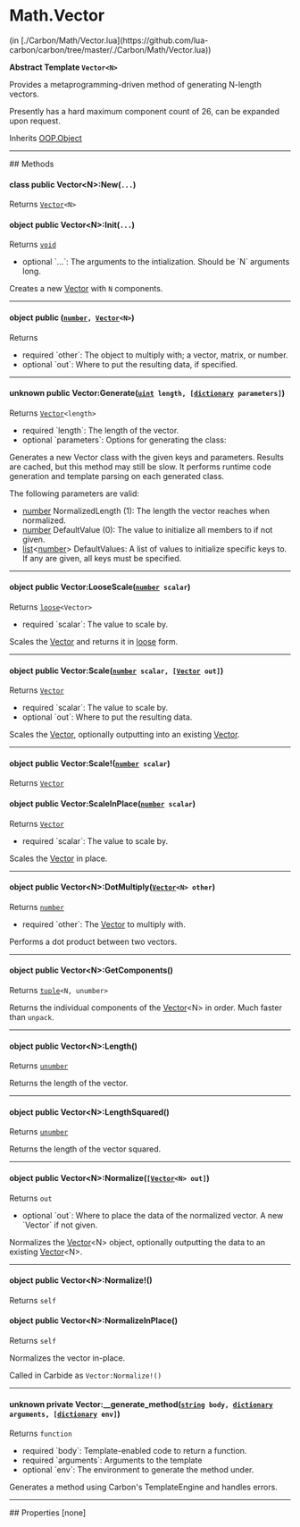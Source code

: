 <h1 class="class-title">Math.Vector</h1>
<span class="file-link">(in [./Carbon/Math/Vector.lua](https://github.com/lua-carbon/carbon/tree/master/./Carbon/Math/Vector.lua))</span><br/>

**Abstract Template <code>Vector&lt;N&gt;</code>**

Provides a metaprogramming-driven method of generating N-length vectors.

Presently has a hard maximum component count of 26, can be expanded upon request.

<span class="bold">Inherits <a href="Classes/OOP.Object">OOP.Object</a></span>

<hr />
## Methods
<h4 class="method-name"><span class="doc-scope doc-class">class</span> <span class="doc-visibility doc-public">public</span> Vector&lt;N&gt;:New(<code>...</code>)</h4>
<p class="method-returns bold">Returns <code><a href="Classes/Math.Vector">Vector</a>&lt;N&gt;</code></p><h4 class="method-name"><span class="doc-scope doc-object">object</span> <span class="doc-visibility doc-public">public</span> Vector&lt;N&gt;:Init(<code>...</code>)</h4>
<p class="method-returns bold">Returns <code><a href="Types#void">void</a></code></p>
<ul class="doc-arg-list">
<li><span class="doc-arg-level doc-optional">optional</span>  `...`: The arguments to the intialization. Should be `N` arguments long.</li>
</ul>

Creates a new <a href="Classes/Math.Vector">Vector</a> with `N` components.
<hr/>
<h4 class="method-name"><span class="doc-scope doc-object">object</span> <span class="doc-visibility doc-public">public</span> (<code><a href="Types#number">number</a>, <a href="Classes/Math.Vector">Vector</a>&lt;N&gt;</code>)</h4>
<p class="method-returns bold">Returns <code></code></p>
<ul class="doc-arg-list">
<li><span class="doc-arg-level doc-required">required</span>  `other`: The object to multiply with; a vector, matrix, or number.</li>
<li><span class="doc-arg-level doc-optional">optional</span>  `out`: Where to put the resulting data, if specified.</li>
</ul>


<hr/>
<h4 class="method-name"><span class="doc-unknown">unknown</span> <span class="doc-visibility doc-public">public</span> Vector:Generate(<code><a href="Types#uint">uint</a> length, [<a href="Types#dictionary">dictionary</a> parameters]</code>)</h4>
<p class="method-returns bold">Returns <code><a href="Classes/Math.Vector">Vector</a>&lt;length&gt;</code></p>
<ul class="doc-arg-list">
<li><span class="doc-arg-level doc-required">required</span>  `length`: The length of the vector.</li>
<li><span class="doc-arg-level doc-optional">optional</span>  `parameters`: Options for generating the class:</li>
</ul>

Generates a new Vector class with the given keys and parameters. Results are cached, but this method may still be slow.
It performs runtime code generation and template parsing on each generated class.

The following parameters are valid:

<ul><li><a href="Types#number">number</a> NormalizedLength (1): The length the vector reaches when normalized.<li><a href="Types#number">number</a> DefaultValue (0): The value to initialize all members to if not given.</li><li><a href="Types#list">list</a>&lt;<a href="Types#number">number</a>&gt; DefaultValues: A list of values to initialize specific keys to. If any are given, all keys must be specified.</li></li></ul>
<hr/>
<h4 class="method-name"><span class="doc-scope doc-object">object</span> <span class="doc-visibility doc-public">public</span> Vector:LooseScale(<code><a href="Types#number">number</a> scalar</code>)</h4>
<p class="method-returns bold">Returns <code><a href="Types#loose">loose</a>&lt;Vector&gt;</code></p>
<ul class="doc-arg-list">
<li><span class="doc-arg-level doc-required">required</span>  `scalar`: The value to scale by.</li>
</ul>

Scales the <a href="Classes/Math.Vector">Vector</a> and returns it in <a href="Types#loose">loose</a> form.
<hr/>
<h4 class="method-name"><span class="doc-scope doc-object">object</span> <span class="doc-visibility doc-public">public</span> Vector:Scale(<code><a href="Types#number">number</a> scalar, [<a href="Classes/Math.Vector">Vector</a> out]</code>)</h4>
<p class="method-returns bold">Returns <code><a href="Classes/Math.Vector">Vector</a></code></p>
<ul class="doc-arg-list">
<li><span class="doc-arg-level doc-required">required</span>  `scalar`: The value to scale by.</li>
<li><span class="doc-arg-level doc-optional">optional</span>  `out`: Where to put the resulting data.</li>
</ul>

Scales the <a href="Classes/Math.Vector">Vector</a>, optionally outputting into an existing <a href="Classes/Math.Vector">Vector</a>.
<hr/>
<h4 class="method-name"><span class="doc-scope doc-object">object</span> <span class="doc-visibility doc-public">public</span> Vector:Scale!(<code><a href="Types#number">number</a> scalar</code>)</h4>
<p class="method-returns bold">Returns <code><a href="Classes/Math.Vector">Vector</a></code></p><h4 class="method-name"><span class="doc-scope doc-object">object</span> <span class="doc-visibility doc-public">public</span> Vector:ScaleInPlace(<code><a href="Types#number">number</a> scalar</code>)</h4>
<p class="method-returns bold">Returns <code><a href="Classes/Math.Vector">Vector</a></code></p>
<ul class="doc-arg-list">
<li><span class="doc-arg-level doc-required">required</span>  `scalar`: The value to scale by.</li>
</ul>

Scales the <a href="Classes/Math.Vector">Vector</a> in place.
<hr/>
<h4 class="method-name"><span class="doc-scope doc-object">object</span> <span class="doc-visibility doc-public">public</span> Vector&lt;N&gt;:DotMultiply(<code><a href="Classes/Math.Vector">Vector</a>&lt;N&gt; other</code>)</h4>
<p class="method-returns bold">Returns <code><a href="Types#number">number</a></code></p>
<ul class="doc-arg-list">
<li><span class="doc-arg-level doc-required">required</span>  `other`: The <a href="Classes/Math.Vector">Vector</a> to multiply with.</li>
</ul>

Performs a dot product between two vectors.
<hr/>
<h4 class="method-name"><span class="doc-scope doc-object">object</span> <span class="doc-visibility doc-public">public</span> Vector&lt;N&gt;:GetComponents()</h4>
<p class="method-returns bold">Returns <code><a href="Types#tuple">tuple</a>&lt;N, unumber&gt;</code></p>
<ul class="doc-arg-list">

</ul>

Returns the individual components of the <a href="Classes/Math.Vector">Vector</a>&lt;N&gt; in order. Much faster than <code>unpack</code>.
<hr/>
<h4 class="method-name"><span class="doc-scope doc-object">object</span> <span class="doc-visibility doc-public">public</span> Vector&lt;N&gt;:Length()</h4>
<p class="method-returns bold">Returns <code><a href="Types#unumber">unumber</a></code></p>
<ul class="doc-arg-list">

</ul>

Returns the length of the vector.
<hr/>
<h4 class="method-name"><span class="doc-scope doc-object">object</span> <span class="doc-visibility doc-public">public</span> Vector&lt;N&gt;:LengthSquared()</h4>
<p class="method-returns bold">Returns <code><a href="Types#unumber">unumber</a></code></p>
<ul class="doc-arg-list">

</ul>

Returns the length of the vector squared.
<hr/>
<h4 class="method-name"><span class="doc-scope doc-object">object</span> <span class="doc-visibility doc-public">public</span> Vector&lt;N&gt;:Normalize(<code>[<a href="Classes/Math.Vector">Vector</a>&lt;N&gt; out]</code>)</h4>
<p class="method-returns bold">Returns <code>out</code></p>
<ul class="doc-arg-list">
<li><span class="doc-arg-level doc-optional">optional</span>  `out`: Where to place the data of the normalized vector. A new `Vector<N>` if not given.</li>
</ul>

Normalizes the <a href="Classes/Math.Vector">Vector</a>&lt;N&gt; object, optionally outputting the data to an existing <a href="Classes/Math.Vector">Vector</a>&lt;N&gt;.
<hr/>
<h4 class="method-name"><span class="doc-scope doc-object">object</span> <span class="doc-visibility doc-public">public</span> Vector&lt;N&gt;:Normalize!()</h4>
<p class="method-returns bold">Returns <code>self</code></p><h4 class="method-name"><span class="doc-scope doc-object">object</span> <span class="doc-visibility doc-public">public</span> Vector&lt;N&gt;:NormalizeInPlace()</h4>
<p class="method-returns bold">Returns <code>self</code></p>
<ul class="doc-arg-list">

</ul>

Normalizes the vector in-place.

Called in Carbide as <code>Vector:Normalize!()</code>
<hr/>
<h4 class="method-name"><span class="doc-unknown">unknown</span> <span class="doc-visibility doc-private">private</span> Vector:__generate_method(<code><a href="Types#string">string</a> body, <a href="Types#dictionary">dictionary</a> arguments, [<a href="Types#dictionary">dictionary</a> env]</code>)</h4>
<p class="method-returns bold">Returns <code>function</code></p>
<ul class="doc-arg-list">
<li><span class="doc-arg-level doc-required">required</span>  `body`: Template-enabled code to return a function.</li>
<li><span class="doc-arg-level doc-required">required</span>  `arguments`: Arguments to the template</li>
<li><span class="doc-arg-level doc-optional">optional</span>  `env`: The environment to generate the method under.</li>
</ul>

Generates a method using Carbon's TemplateEngine and handles errors.

<hr />
## Properties
[none]